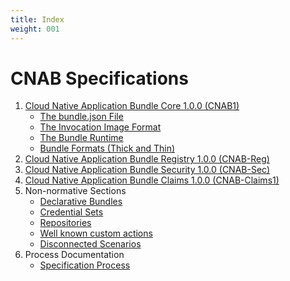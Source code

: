 ```yaml
---
title: Index
weight: 001
---
```


# CNAB Specifications

1. [Cloud Native Application Bundle Core 1.0.0 (CNAB1)](100-CNAB.md)
    - [The bundle.json File](101-bundle-json.md)
    - [The Invocation Image Format](102-invocation-image.md)
    - [The Bundle Runtime](103-bundle-runtime.md)
    - [Bundle Formats (Thick and Thin)](104-bundle-formats.md)
2. [Cloud Native Application Bundle Registry 1.0.0 (CNAB-Reg)](200-CNAB-registries.md)
3. [Cloud Native Application Bundle Security 1.0.0 (CNAB-Sec)](300-CNAB-security.md)
4. [Cloud Native Application Bundle Claims 1.0.0 (CNAB-Claims1)](400-claims.md)
5. Non-normative Sections
    - [Declarative Bundles](801-declarative-images.md)
    - [Credential Sets](802-credential-sets.md)
    - [Repositories](803-repositories.md)
    - [Well known custom actions](804-well-known-custom-actions.md)
    - [Disconnected Scenarios](805-airgap.md)
6. Process Documentation
    - [Specification Process](901-process.md)
